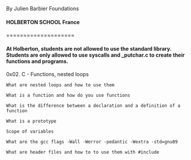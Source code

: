 
 
 By Julien Barbier
Foundations
#### HOLBERTON SCHOOL France

====================  


#### At Holberton, students are not allowed to use the standard library. Students are only allowed to use syscalls and _putchar.c to create their functions and programs.


0x02. C - Functions, nested loops

    What are nested loops and how to use them
    
    What is a function and how do you use functions
    
    What is the difference between a declaration and a definition of a function
    
    What is a prototype
    
    Scope of variables
    
    What are the gcc flags -Wall -Werror -pedantic -Wextra -std=gnu89
    
    What are header files and how to to use them with #include




 
